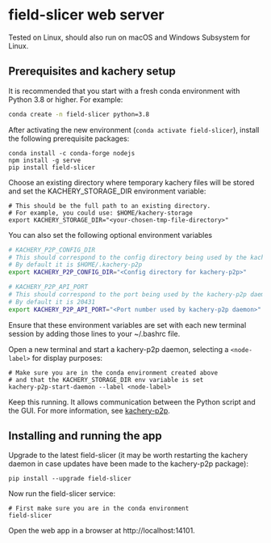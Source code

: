 <!-- This file was automatically generated by jinjaroot. Do not edit directly. -->
# field-slicer web server

Tested on Linux, should also run on macOS and Windows Subsystem for Linux.

## Prerequisites and kachery setup

It is recommended that you start with a fresh conda environment with Python 3.8 or higher. For example:

```bash
conda create -n field-slicer python=3.8
```

After activating the new environment (`conda activate field-slicer`), install the following prerequisite packages:

```
conda install -c conda-forge nodejs
npm install -g serve
pip install field-slicer
```

Choose an existing directory where temporary kachery files will be stored and set the KACHERY_STORAGE_DIR environment variable:

```
# This should be the full path to an existing directory.
# For example, you could use: $HOME/kachery-storage
export KACHERY_STORAGE_DIR="<your-chosen-tmp-file-directory>" 
```

You can also set the following optional environment variables

```bash
# KACHERY_P2P_CONFIG_DIR
# This should correspond to the config directory being used by the kachery-p2p daemon
# By default it is $HOME/.kachery-p2p
export KACHERY_P2P_CONFIG_DIR="<Config directory for kachery-p2p>"

# KACHERY_P2P_API_PORT
# This should correspond to the port being used by the kachery-p2p daemon
# By default it is 20431
export KACHERY_P2P_API_PORT="<Port number used by kachery-p2p daemon>"
```

Ensure that these environment variables are set with each new terminal session by adding those lines to your ~/.bashrc file.

Open a new terminal and start a kachery-p2p daemon, selecting a `<node-label>` for display purposes:

```
# Make sure you are in the conda environment created above
# and that the KACHERY_STORAGE_DIR env variable is set
kachery-p2p-start-daemon --label <node-label>
```

Keep this running. It allows communication between the Python script and the GUI. For more information, see [kachery-p2p](https://github.com/flatironinstitute/kachery-p2p).

## Installing and running the app

Upgrade to the latest field-slicer (it may be worth restarting the kachery daemon in case updates have been made to the kachery-p2p package):

```
pip install --upgrade field-slicer
```

Now run the field-slicer service:

```
# First make sure you are in the conda environment
field-slicer
```

Open the web app in a browser at http://localhost:14101.


